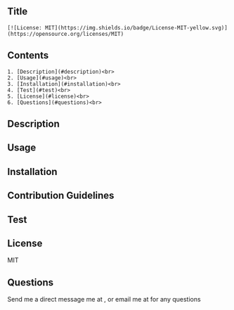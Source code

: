 ## Title 
	[![License: MIT](https://img.shields.io/badge/License-MIT-yellow.svg)](https://opensource.org/licenses/MIT)

## Contents
    1. [Description](#description)<br>
    2. [Usage](#usage)<br>
    3. [Installation](#installation)<br>
    4. [Test](#test)<br>
    5. [License](#license)<br>
    6. [Questions](#questions)<br>
## Description 


## Usage  


## Installation  


## Contribution Guidelines 


## Test 


## License 
MIT

## Questions 
 Send me a direct message me at , or email me at  for any questions

